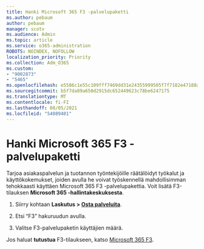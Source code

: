 ```yaml
---
title: Hanki Microsoft 365 F3 -palvelupaketti
ms.author: pebaum
author: pebaum
manager: scotv
ms.audience: Admin
ms.topic: article
ms.service: o365-administration
ROBOTS: NOINDEX, NOFOLLOW
localization_priority: Priority
ms.collection: Adm_O365
ms.custom:
- "9002873"
- "5465"
ms.openlocfilehash: e5586c1e55c109fff7469dd31e24355999505f7f7182e47188af10db1b8bd772
ms.sourcegitcommit: b5f7da89a650d2915dc652449623c78be6247175
ms.translationtype: MT
ms.contentlocale: fi-FI
ms.lasthandoff: 08/05/2021
ms.locfileid: "54089401"
---
```

# <a name="get-the-microsoft-365-f3-plan"></a>Hanki Microsoft 365 F3 -palvelupaketti

Tarjoa asiakaspalvelun ja tuotannon työntekijöille räätälöidyt työkalut ja käyttökokemukset, joiden avulla he voivat työskennellä mahdollisimman tehokkaasti käyttäen Microsoft 365 F3 -palvelupakettia. Voit lisätä F3-tilauksen **Microsoft 365 -hallintakeskuksesta**.

1. Siirry kohtaan **Laskutus > [Osta palveluita](https://go.microsoft.com/fwlink/p/?linkid=868433)**.

2. Etsi “F3” hakuruudun avulla.

3. Valitse F3-palvelupaketin käyttäjien määrä.

Jos haluat **tutustua** F3-tilaukseen, katso [Microsoft 365 F3](https://www.microsoft.com/microsoft-365/microsoft-365-enterprise-f3?activetab=pivot%3aoverviewtab).
